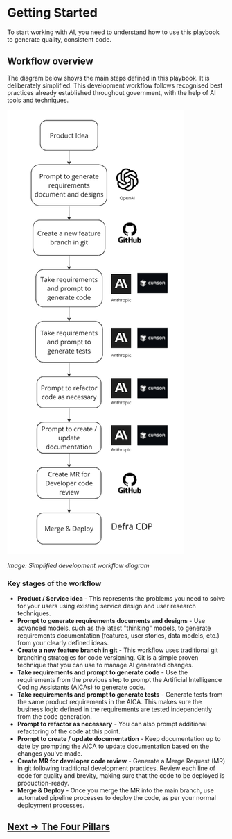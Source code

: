 # Getting Started

To start working with AI, you need to understand how to use this playbook to generate quality, consistent code.

## Workflow overview

The diagram below shows the main steps defined in this playbook. It is deliberately simplified. This development workflow follows recognised best practices already established throughout government, with the help of AI tools and techniques.

![](attachments/development-workflow-diagram.png)

*Image: Simplified development workflow diagram*

### Key stages of the workflow

- **Product / Service idea** - This represents the problems you need to solve for your users using existing service design and user research techniques.
- **Prompt to generate requirements documents and designs** - Use advanced models, such as the latest "thinking" models, to generate requirements documentation (features, user stories, data models, etc.) from your clearly defined ideas.
- **Create a new feature branch in git** - This workflow uses traditional git branching strategies for code versioning. Git is a simple proven technique that you can use to manage AI generated changes. 
- **Take requirements and prompt to generate code** - Use the requirements from the previous step to prompt the Artificial Intelligence Coding Assistants (AICAs) to generate code.
- **Take requirements and prompt to generate tests** - Generate tests from the same product requirements in the AICA. This makes sure the business logic defined in the requirements are tested independently from the code generation.
- **Prompt to refactor as necessary** - You can also prompt additional refactoring of the code at this point.
- **Prompt to create / update documentation** - Keep documentation up to date by prompting the AICA to update documentation based on the changes you've made.
- **Create MR for developer code review** - Generate a Merge Request (MR) in git following traditional development practices. Review each line of code for quality and brevity, making sure that the code to be deployed is production-ready.
- **Merge & Deploy** - Once you merge the MR into the main branch, use automated pipeline processes to deploy the code, as per your normal deployment processes.

## [Next -> The Four Pillars](the-four-pillars.md)